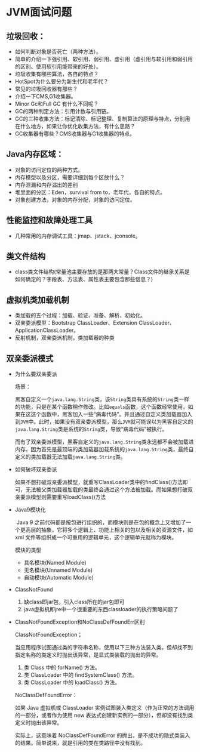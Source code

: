 # JVM面试问题

## **垃圾回收**：

- 如何判断对象是否死亡（两种方法）。
- 简单的介绍一下强引用、软引用、弱引用、虚引用（虚引用与软引用和弱引用的区别、使用软引用能带来的好处）。
- 垃圾收集有哪些算法，各自的特点？
- HotSpot为什么要分为新生代和老年代？
- 常见的垃圾回收器有那些？
- 介绍一下CMS,G1收集器。
- Minor Gc和Full GC 有什么不同呢？
- GC的两种判定方法：引用计数与引用链。
- GC的三种收集方法：标记清除、标记整理、复制算法的原理与特点，分别用在什么地方，如果让你优化收集方法，有什么思路？
- GC收集器有哪些？CMS收集器与G1收集器的特点。

## **Java内存区域**：

- 对象的访问定位的两种方式。
- 内存模型以及分区，需要详细到每个区放什么？
- 内存泄漏和内存溢出的差别
- 堆里面的分区：Eden，survival from to，老年代，各自的特点。
- 对象创建方法，对象的内存分配，对象的访问定位。

## **性能监控和故障处理工具**

- 几种常用的内存调试工具：jmap、jstack、jconsole。

## **类文件结构**

- class类文件结构(常量池主要存放的是那两大常量？Class文件的继承关系是如何确定的？字段表、方法表、属性表主要包含那些信息？)

## **虚拟机类加载机制**

- 类加载的五个过程：加载、验证、准备、解析、初始化。
- 双亲委派模型：Bootstrap ClassLoader、Extension ClassLoader、ApplicationClassLoader。
- 反射机制，双亲委派机制，类加载器的种类


## 双亲委派模式

- 为什么要双亲委派

  场景：

  黑客自定义一个`java.lang.String`类，该`String`类具有系统的`String`类一样的功能，只是在某个函数稍作修改。比如`equals`函数，这个函数经常使用，如果在这这个函数中，黑客加入一些“病毒代码”。并且通过自定义类加载器加入到`JVM`中。此时，如果没有双亲委派模型，那么`JVM`就可能误以为黑客自定义的`java.lang.String`类是系统的`String`类，导致“病毒代码”被执行。

  而有了双亲委派模型，黑客自定义的`java.lang.String`类永远都不会被加载进内存。因为首先是最顶端的类加载器加载系统的`java.lang.String`类，最终自定义的类加载器无法加载`java.lang.String`类。

- 如何破坏双亲委派

  如果不想打破双亲委派模型，就重写ClassLoader类中的findClass()方法即可，无法被父类加载器加载的类最终会通过这个方法被加载。而如果想打破双亲委派模型则需要重写loadClass()方法

- Java9模块化

   Java 9 之前代码都是按包进行组织的，而模块则是在包的概念上又增加了一个更高层的抽象，它将多个逻辑上、功能上相关的包以及相关的资源文件，如 xml 文件等组织成一个可重用的逻辑单元，这个逻辑单元就称为模块。

  模块的类型

  - 具名模块(Named Module)
  - 无名模块(Unnamed Module)
  - 自动模块(Automatic Module)

- ClassNotFound

  1. 缺class即jar包，引入class所在的jar包即可
  2. java虚拟机即jre中一个很重要的东西classloader的执行策略问题了

- ClassNotFoundException和NoClassDefFoundErr区别

  ClassNotFoundException；

  当应用程序试图通过类的字符串名称，使用以下三种方法装入类，但却找不到指定名称的类定义时抛出该异常，是显式类装载的抛出的异常。

  1. 类 Class 中的 forName() 方法。
  2. 类 ClassLoader 中的 findSystemClass() 方法。
  3. 类 ClassLoader 中的 loadClass() 方法。

  NoClassDefFoundError：

  如果 Java 虚拟机或 ClassLoader 实例试图装入类定义（作为正常的方法调用的一部分，或者作为使用 new 表达式创建新实例的一部分），但却没有找到类定义时抛出该异常。

  实际上，这意味着 NoClassDefFoundError 的抛出，是不成功的隐式类装入的结果。简单说来，就是引用的类在类路径中没有找到。